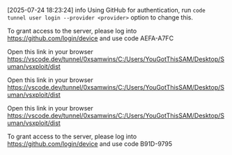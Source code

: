 

[2025-07-24 18:23:24] info Using GitHub for authentication, run `code tunnel user login --provider <provider>` option to change this.

To grant access to the server, please log into https://github.com/login/device and use code AEFA-A7FC

Open this link in your browser https://vscode.dev/tunnel/0xsamwins/C:/Users/YouGotThisSAM/Desktop/Suman/vsxploit/dist

Open this link in your browser https://vscode.dev/tunnel/0xsamwins/C:/Users/YouGotThisSAM/Desktop/Suman/vsxploit/dist

Open this link in your browser https://vscode.dev/tunnel/0xsamwins/C:/Users/YouGotThisSAM/Desktop/Suman/vsxploit/dist

To grant access to the server, please log into https://github.com/login/device and use code B91D-9795
